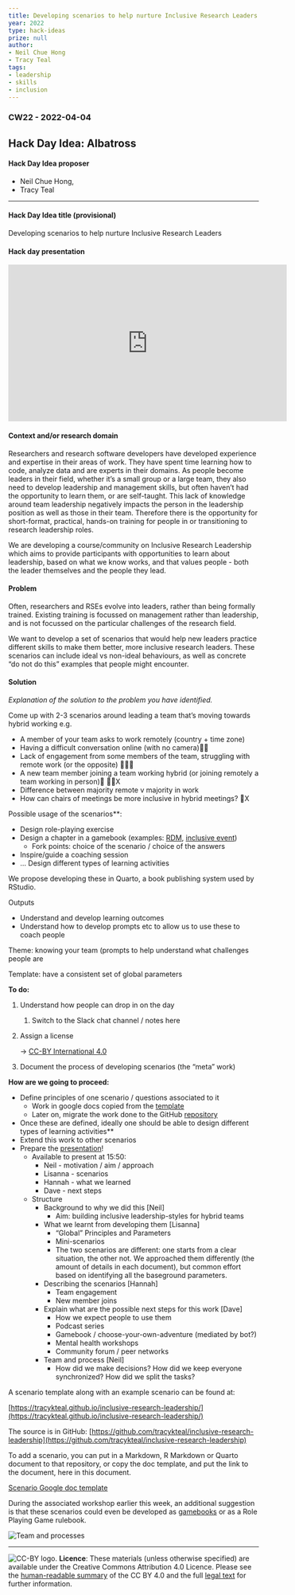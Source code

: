 ```yaml
---
title: Developing scenarios to help nurture Inclusive Research Leaders
year: 2022
type: hack-ideas
prize: null
author:
- Neil Chue Hong
- Tracy Teal
tags:
- leadership
- skills
- inclusion
---
```



### CW22 - 2022-04-04

## **Hack Day Idea: Albatross**

#### **Hack Day Idea proposer**

* Neil Chue Hong, 
* Tracy Teal

---

#### **Hack Day Idea title (provisional)**

Developing scenarios to help nurture Inclusive Research Leaders

#### **Hack day presentation**

<iframe width="560" height="315" src="https://www.youtube.com/embed/RRWPSQsZvKA" title="YouTube video player" frameborder="0" allow="accelerometer; autoplay; clipboard-write; encrypted-media; gyroscope; picture-in-picture; web-share" allowfullscreen></iframe>

#### **Context and/or research domain**

Researchers and research software developers have developed experience and expertise in their areas of work. They have spent time learning how to code, analyze data and are experts in their domains. As people become leaders in their field, whether it’s a small group or a large team, they also need to develop leadership and management skills, but often haven’t had the opportunity to learn them, or are self-taught. This lack of knowledge around team leadership negatively impacts the person in the leadership position as well as those in their team. Therefore there is the opportunity for short-format, practical, hands-on training for people in or transitioning to research leadership roles.

We are developing a course/community on Inclusive Research Leadership which aims to provide participants with opportunities to learn about leadership, based on what we know works, and that values people - both the leader themselves and the people they lead.


#### **Problem**

Often, researchers and RSEs evolve into leaders, rather than being formally trained. Existing training is focussed on management rather than leadership, and is not focussed on the particular challenges of the research field.

We want to develop a set of scenarios that would help new leaders practice different skills to make them better, more inclusive research leaders. These scenarios can include ideal vs non-ideal behaviours, as well as concrete “do not do this” examples that people might encounter.


#### **Solution**

_Explanation of the solution to the problem you have identified._

Come up with 2-3 scenarios around leading a team that’s moving towards hybrid working e.g.

* A member of your team asks to work remotely (country + time zone)
* Having a difficult conversation online (with no camera)🤹🐙
* Lack of engagement from some members of the team, struggling with remote work (or the opposite) 👻🐙🐉
* A new team member joining a team working hybrid (or joining remotely a team working in person)🐉 👻🤹X
* Difference between majority remote v majority in work
* How can chairs of meetings be more inclusive in hybrid meetings? 🐉X

Possible usage of the scenarios**:

* Design role-playing exercise
* Design a chapter in a gamebook (examples: [RDM](https://rdm-games.gitlab.io/rdm-adventure/), [inclusive event](https://github.com/softwaresaved/eventure))
    * Fork points: choice of the scenario / choice of the answers
* Inspire/guide a coaching session
* … Design different types of learning activities

We propose developing these in Quarto, a book publishing system used by RStudio.

Outputs

* Understand and develop learning outcomes
* Understand how to develop prompts etc to allow us to use these to coach people

Theme: knowing your team (prompts to help understand what challenges people are 

Template: have a consistent set of global parameters

**To do:**

1. Understand how people can drop in on the day 
    1. Switch to the Slack chat channel / notes here
2. Assign a license

    → [CC-BY International 4.0](https://creativecommons.org/licenses/by/4.0/legalcode) 

3. Document the process of developing scenarios (the “meta” work)

**How are we going to proceed:**

* Define principles of one scenario / questions associated to it
    * Work in google docs copied from the [template](https://docs.google.com/document/d/1ao3DRkdwoUTMdyqNOLCpF1vIist-B_UJGokpmkSkz3A/edit)
    * Later on, migrate the work done to the GitHub [repository](https://github.com/softwaresaved/inclusive-research-leadership)
* Once these are defined, ideally one should be able to design different types of learning activities**
* Extend this work to other scenarios
* Prepare the [presentation](https://docs.google.com/presentation/d/1O540qfcR28cmde19j00BB1DCKTWedqqzizhywmqhNik/edit#slide=id.p)!
    * Available to present at 15:50:
        * Neil - motivation / aim / approach
        * Lisanna - scenarios
        * Hannah - what we learned
        * Dave - next steps
    * Structure
        * Background to why we did this [Neil]
            * Aim: building inclusive leadership-styles for hybrid teams
        * What we learnt from developing them [Lisanna]
            * “Global” Principles and Parameters
            * Mini-scenarios
            * The two scenarios are different: one starts from a clear situation, the other not. We approached them differently (the amount of details in each document), but common effort based on identifying all the baseground parameters.
        * Describing the scenarios [Hannah]
            * Team engagement
            * New member joins
        * Explain what are the possible next steps for this work [Dave]
            * How we expect people to use them 
            * Podcast series
            * Gamebook / choose-your-own-adventure (mediated by bot?)
            * Mental health workshops
            * Community forum / peer networks
        * Team and process  [Neil]
            * How did we make decisions? How did we keep everyone synchronized? How did we split the tasks? 

A scenario template along with an example scenario can be found at:

[https://tracykteal.github.io/inclusive-research-leadership/](https://tracykteal.github.io/inclusive-research-leadership/) 

The source is in GitHub: [https://github.com/tracykteal/inclusive-research-leadership](https://github.com/tracykteal/inclusive-research-leadership) 

To add a scenario, you can put in a Markdown, R Markdown or Quarto document to that repository, or copy the doc template, and put the link to the document, here in this document.

[Scenario Google doc template](https://docs.google.com/document/d/1ao3DRkdwoUTMdyqNOLCpF1vIist-B_UJGokpmkSkz3A/edit)

During the associated workshop earlier this week, an additional suggestion is that these scenarios could even be developed as [gamebooks](https://en.wikipedia.org/wiki/Gamebook) or as a Role Playing Game rulebook.


![Team and processes](../images/cw22-team-processes.png)

---


![CC-BY logo.](../images/cc-by.png)
 **Licence**: These materials (unless otherwise specified) are available under the Creative Commons Attribution 4.0 Licence. Please see the [human-readable summary](https://www.google.com/url?q=https://creativecommons.org/licenses/by/4.0/&sa=D&source=editors&ust=1647286269770893&usg=AOvVaw21ukUpHld-I1yNe81MV8fG) of the CC BY 4.0 and the full [legal text](https://www.google.com/url?q=https://creativecommons.org/licenses/by/4.0/legalcode&sa=D&source=editors&ust=1647286269771083&usg=AOvVaw27MQeSXi66f1xmUnQ1_af2) for further information.
